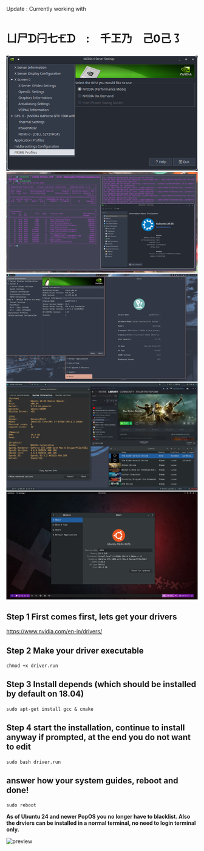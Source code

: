 Update : Currently working with 
 
 
   # ㄩ尸ᗪ闩七🝗ᗪ : 千㠪乃 己0己㇌
 
![preview](imgs/nvidia.png)
![preview](imgs/nvidia2.png)
![preview](imgs/popos2.png)
![preview](imgs/whole2.png)
![prevuew](imgs/screen.png)

## Step 1 First comes first, lets get your drivers ##

https://www.nvidia.com/en-in/drivers/

## Step 2 Make your driver executable ##

```chmod +x driver.run```

## Step 3 Install depends (which should be installed by default on 18.04) ##

```sudo apt-get install gcc & cmake```

## Step 4 start the installation, continue to install anyway if prompted, at the end you do not want to edit ##

```sudo bash driver.run```

## answer how your system guides, reboot and done! ##

```sudo reboot```

**As of Ubuntu 24 and newer PopOS you no longer have to blacklist.  Also the drviers can be installed in a normal terminal, no need to login terminal only.**

![preview](imgs/fps2.png)



